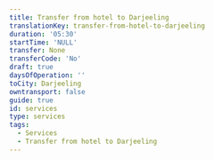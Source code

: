 ```yaml
---
title: Transfer from hotel to Darjeeling
translationKey: transfer-from-hotel-to-darjeeling
duration: '05:30'
startTime: 'NULL'
transfer: None
transferCode: 'No'
draft: true
daysOfOperation: ''
toCity: Darjeeling
owntransport: false
guide: true
id: services
type: services
tags:
  - Services
  - Transfer from hotel to Darjeeling
---
```

